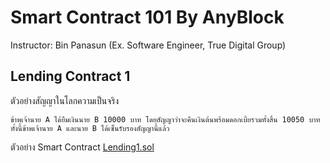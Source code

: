 # Smart Contract 101 By AnyBlock

Instructor: Bin Panasun (Ex. Software Engineer, True Digital Group)

## Lending Contract 1

ตัวอย่างสัญญาในโลกความเป็นจริง

```
ข้าพเจ้านาย A ได้ยืมเงินนาย B 10000 บาท โดยสัญญาว่าจะคืนเงินต้นพร้อมดอกเบี้ยรวมทั้งสิ้น 10050 บาท
ทั้งนี้ข้าพเจ้านาย A และนาย B ได้เซ็นรับรองสัญญานี้แล้ว
```

ตัวอย่าง Smart Contract
[Lending1.sol](contract/Lending1.sol)
    
